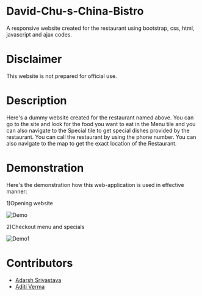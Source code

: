 # David-Chu-s-China-Bistro
A responsive website created for the restaurant using bootstrap, css, html, javascript and ajax codes.

# Disclaimer
This website is not prepared for official use.

# Description
Here's a dummy website created for the restaurant named above. You can go to the site and look for the food you want to eat in the Menu tile and you can also navigate to the Special tile to get special dishes provided by the restaurant. You can call the restaurant by using the phone number. You can also navigate to the map to get the exact location of the Restaurant.  

# Demonstration

Here's the demonstration how this web-application is used in effective manner:

1)Opening website

![Demo](demo/demo.gif)

2)Checkout menu and specials

![Demo1](demo/demo1.gif)


# Contributors

- <a href="https://github.com/theAdarshSrivastava">Adarsh Srivastava</a>
- <a href="https://github.com/adi0504">Aditi Verma</a>

